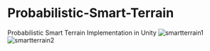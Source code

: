 # Probabilistic-Smart-Terrain
Probabilistic Smart Terrain Implementation in Unity
![smartterrain1](https://user-images.githubusercontent.com/28874711/32063673-cf2fc7f0-ba45-11e7-907c-c328bcfc48c7.png)
![smartterrain2](https://user-images.githubusercontent.com/28874711/32063683-d4384d26-ba45-11e7-9dc3-b8cc8aeada76.png)

